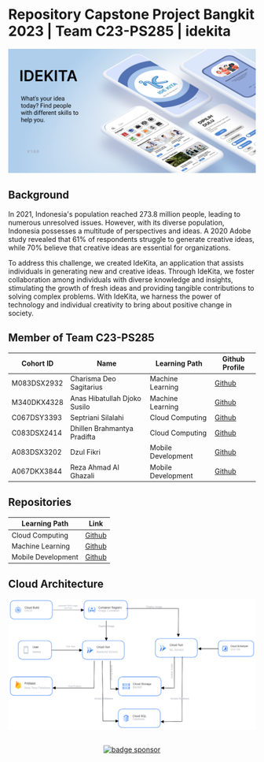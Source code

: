 # Repository Capstone Project Bangkit 2023 | Team C23-PS285 | idekita

<img alt="mockup" src="https://github.com/idekita/.github/blob/main/profile/mockup.png"><br>

## Background
In 2021, Indonesia's population reached 273.8 million people, leading to numerous unresolved issues. However, with its diverse population, Indonesia possesses a multitude of perspectives and ideas. A 2020 Adobe study revealed that 61% of respondents struggle to generate creative ideas, while 70% believe that creative ideas are essential for organizations.

To address this challenge, we created IdeKita, an application that assists individuals in generating new and creative ideas. Through IdeKita, we foster collaboration among individuals with diverse knowledge and insights, stimulating the growth of fresh ideas and providing tangible contributions to solving complex problems. With IdeKita, we harness the power of technology and individual creativity to bring about positive change in society.


## Member of Team C23-PS285
| Cohort ID | Name | Learning Path | Github Profile |
|---------|---------|---------|---------|
|M083DSX2932|Charisma Deo Sagitarius|Machine Learning| [Github](https://github.com/DeZer04) |
|M340DKX4328|Anas Hibatullah Djoko Susilo|Machine Learning| [Github](https://github.com/Abhiza) |
|C067DSY3393|Septriani Silalahi|Cloud Computing| [Github](https://github.com/chocoya6) |
|C083DSX2414|Dhillen Brahmantya Pradifta|Cloud Computing| [Github](https://github.com/dhillen-bp) |
|A083DSX3202|Dzul Fikri|Mobile Development| [Github](https://github.com/luzd628) |
|A067DKX3844|Reza Ahmad Al Ghazali|Mobile Development| [Github](https://github.com/jaejaeja) |

## Repositories
| Learning Path | Link |
|---------|---------|
| Cloud Computing | [Github](https://github.com/idekita/cloud-computing) |
| Machine Learning | [Github](https://github.com/idekita/machine-learning) |
| Mobile Development | [Github](https://github.com/idekita/mobile-development) |

<a name="cloud-architecture"></a>
## Cloud Architecture
<img alt="mockup" src="https://github.com/idekita/.github/blob/main/profile/Cloud-Architecture.png"><br>

## 
<p align="center">
    <a href="https://saweria.co/idekita"><img alt="badge sponsor" src="https://img.shields.io/badge/sponsor-30363D?style=for-the-badge&logo=GitHub-Sponsors&logoColor=#white"></a>
</p>
